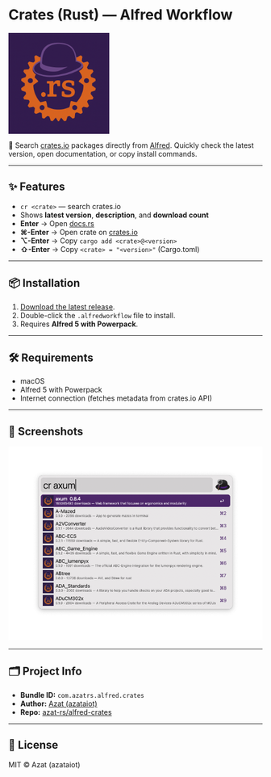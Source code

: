 # Crates (Rust) — Alfred Workflow

<img src="assets/img/alfred-crates-logo.png" alt="Crates Workflow Logo" width="200" align="center">

🔎 Search [crates.io](https://crates.io) packages directly from [Alfred](https://www.alfredapp.com/).
Quickly check the latest version, open documentation, or copy install commands.

---

## ✨ Features

- `cr <crate>` — search crates.io
- Shows **latest version**, **description**, and **download count**
- **Enter** → Open [docs.rs](https://docs.rs)
- **⌘-Enter** → Open crate on [crates.io](https://crates.io)
- **⌥-Enter** → Copy `cargo add <crate>@<version>`
- **⇧-Enter** → Copy `<crate> = "<version>"` (Cargo.toml)

---

## 📦 Installation

1. [Download the latest release](https://github.com/azat-rs/alfred-crates/releases/latest).
2. Double-click the `.alfredworkflow` file to install.
3. Requires **Alfred 5 with Powerpack**.

---

## 🛠 Requirements

- macOS
- Alfred 5 with Powerpack
- Internet connection (fetches metadata from crates.io API)

---

## 📸 Screenshots

![o1](assets/screenshots/01.png)

---

## 🗂 Project Info

- **Bundle ID:** `com.azatrs.alfred.crates`
- **Author:** [Azat (azataiot)](https://github.com/azataiot)
- **Repo:** [azat-rs/alfred-crates](https://github.com/azat-rs/alfred-crates)

---

## 📄 License

MIT © Azat (azataiot)

